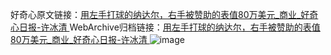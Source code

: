 好奇心原文链接：[用左手打球的纳达尔，右手被赞助的表值80万美元_商业_好奇心日报-许冰清 ](https://www.qdaily.com/articles/10362.html)
WebArchive归档链接：[用左手打球的纳达尔，右手被赞助的表值80万美元_商业_好奇心日报-许冰清 ](http://web.archive.org/web/20190623160154/https://www.qdaily.com/articles/10362.html)
![image](http://ww3.sinaimg.cn/large/007d5XDply1g3vwekcz11j30u02y9hdt)